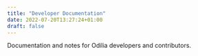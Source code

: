 ```yaml
---
title: "Developer Documentation"
date: 2022-07-20T13:27:24+01:00
draft: false
---
```


Documentation and notes for Odilia developers and contributors.
